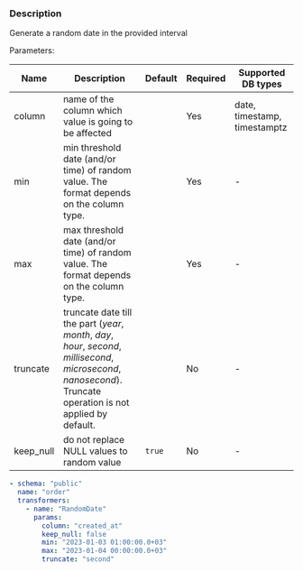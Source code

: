 ### Description

Generate a random date in the provided interval

Parameters:

| Name      | Description                                                                                                                                                       | Default | Required | Supported DB types           |
|-----------|-------------------------------------------------------------------------------------------------------------------------------------------------------------------|---------|----------|------------------------------|
| column    | name of the column which value is going to be affected                                                                                                            |         | Yes      | date, timestamp, timestamptz |
| min       | min threshold date (and/or time) of random value. The format depends on the column type.                                                                          |         | Yes      | -                            |
| max       | max threshold date (and/or time) of random value. The format depends on the column type.                                                                          |         | Yes      | -                            |
| truncate  | truncate date till the part (_year_, _month_, _day_, _hour_, _second_, _millisecond_, _microsecond_, _nanosecond_). Truncate operation is not applied by default. |         | No       | -                            |
| keep_null | do not replace NULL values to random value                                                                                                                        | `true`  | No       | -                            |

``` yaml title="RandomDate transformer example"
- schema: "public"
  name: "order"
  transformers:
    - name: "RandomDate"
      params:
        column: "created_at"
        keep_null: false
        min: "2023-01-03 01:00:00.0+03"
        max: "2023-01-04 00:00:00.0+03"
        truncate: "second"
```
